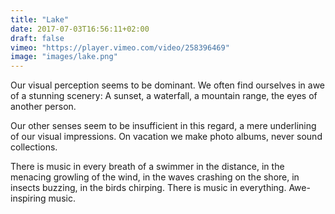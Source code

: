 ```yaml
---
title: "Lake"
date: 2017-07-03T16:56:11+02:00
draft: false
vimeo: "https://player.vimeo.com/video/258396469"
image: "images/lake.png"
---
```


Our visual perception seems to be dominant. We often find ourselves in awe of a stunning scenery: A sunset, a waterfall, a mountain range, the eyes of another person.

Our other senses seem to be insufficient in this regard, a mere underlining of our visual impressions. On vacation we make photo albums, never sound collections.

There is music in every breath of a swimmer in the distance, in the menacing growling of the wind, in the waves crashing on the shore, in insects buzzing, in the birds chirping. There is music in everything. Awe-inspiring music.

